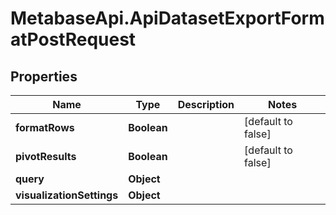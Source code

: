 # MetabaseApi.ApiDatasetExportFormatPostRequest

## Properties

Name | Type | Description | Notes
------------ | ------------- | ------------- | -------------
**formatRows** | **Boolean** |  | [default to false]
**pivotResults** | **Boolean** |  | [default to false]
**query** | **Object** |  | 
**visualizationSettings** | **Object** |  | 


